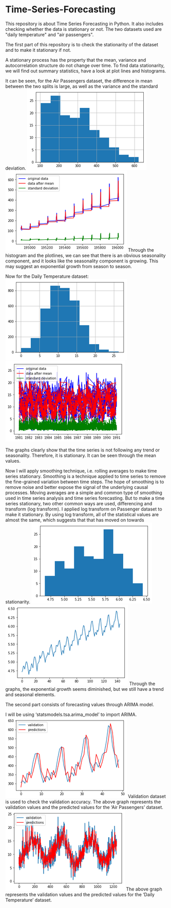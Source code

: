 # Time-Series-Forecasting
This repository is about Time Series Forecasting in Python. It also includes checking whether the data is stationary or not. The two datasets used are "daily temperature" and "air passengers".

The first part of this repository is to check the stationarity of the dataset and to make it stationary if not.

A stationary process has the property that the mean, variance and autocorrelation structure do not change over time.
To find data stationarity, we will find out summary statistics, have a look at plot lines and histograms.

It can be seen, for the Air Passengers dataset, the difference in mean between the two splits is large, as well as the variance and the standard deviation. 
![alt text](https://github.com/faaizuddin/Time-Series-Forecasting/blob/master/HistAP.png)
![alt text](https://github.com/faaizuddin/Time-Series-Forecasting/blob/master/AP.png)
Through the histogram and the plotlines, we can see that there is an obvious seasonality component, and it looks like the seasonality component is growing. This may suggest an exponential growth from season to season.

Now for the Daily Temperature dataset:
![alt text](https://github.com/faaizuddin/Time-Series-Forecasting/blob/master/HistTemp.png)
![alt text](https://github.com/faaizuddin/Time-Series-Forecasting/blob/master/Temp.png)

The graphs clearly show that the time series is not following any trend or seasonality. Therefore, it is stationary. It can be seen through the mean values.

Now I will apply smoothing technique, i.e. rolling averages to make time series stationary. Smoothing is a technique applied to time series to remove the fine-grained variation between time steps. The hope of smoothing is to remove noise and better expose the signal of the underlying causal processes. Moving averages are a simple and common type of smoothing used in time series analysis and time series forecasting.
But to make a time series stationary, two other common ways are used, differencing and transform (log transform). I applied log transform on Passenger dataset to make it stationary.
By using log transform, all of the statistical values are almost the same, which suggests that that has moved on towards stationarity.
![alt text](https://github.com/faaizuddin/Time-Series-Forecasting/blob/master/APLog.png)
![alt text](https://github.com/faaizuddin/Time-Series-Forecasting/blob/master/APLog1.png)
Through the graphs, the exponential growth seems diminished, but we still have a trend and seasonal elements.

The second part consists of forecasting values through ARIMA model.

I will be using ‘statsmodels.tsa.arima_model’ to import ARIMA.
![alt text](https://github.com/faaizuddin/Time-Series-Forecasting/blob/master/APGraph.png)
Validation dataset is used to check the validation accuracy. The above graph represents the validation values and the predicted values for the ‘Air Passengers’ dataset.
![alt text](https://github.com/faaizuddin/Time-Series-Forecasting/blob/master/TempGraph.png)
The above graph represents the validation values and the predicted values for the ‘Daily Temperature’ dataset.

